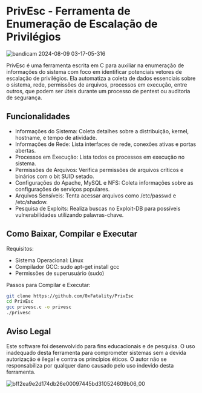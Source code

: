 # PrivEsc - Ferramenta de Enumeração de Escalação de Privilégios
![bandicam 2024-08-09 03-17-05-316](https://github.com/user-attachments/assets/32a1a65b-167e-43c0-9c1f-90267045e348)

PrivEsc é uma ferramenta escrita em C para auxiliar na enumeração de informações do sistema com foco em identificar potenciais vetores de escalação de privilégios. Ela automatiza a coleta de dados essenciais sobre o sistema, rede, permissões de arquivos, processos em execução, entre outros, que podem ser úteis durante um processo de pentest ou auditoria de segurança.
## Funcionalidades

- Informações do Sistema: Coleta detalhes sobre a distribuição, kernel, hostname, e tempo de atividade.
- Informações de Rede: Lista interfaces de rede, conexões ativas e portas abertas.
- Processos em Execução: Lista todos os processos em execução no sistema.
- Permissões de Arquivos: Verifica permissões de arquivos críticos e binários com o bit SUID setado.
- Configurações do Apache, MySQL e NFS: Coleta informações sobre as configurações de serviços populares.
- Arquivos Sensíveis: Tenta acessar arquivos como /etc/passwd e /etc/shadow.
- Pesquisa de Exploits: Realiza buscas no Exploit-DB para possíveis vulnerabilidades utilizando palavras-chave.
## Como Baixar, Compilar e Executar
Requisitos:
- Sistema Operacional: Linux
- Compilador GCC: sudo apt-get install gcc
- Permissões de superusuário (sudo)

Passos para Compilar e Executar:
```bash
git clone https://github.com/0xFatality/PrivEsc
cd PrivEsc
gcc privesc.c -o privesc
./privesc
```
## Aviso Legal
Este software foi desenvolvido para fins educacionais e de pesquisa. O uso inadequado desta ferramenta para comprometer sistemas sem a devida autorização é ilegal e contra os princípios éticos. O autor não se responsabiliza por qualquer dano causado pelo uso indevido desta ferramenta.

![bff2ea9e2d174db26e00097445bd310524609b06_00](https://github.com/user-attachments/assets/d1f01aaf-9f3f-4520-b913-d19448446ac3)


